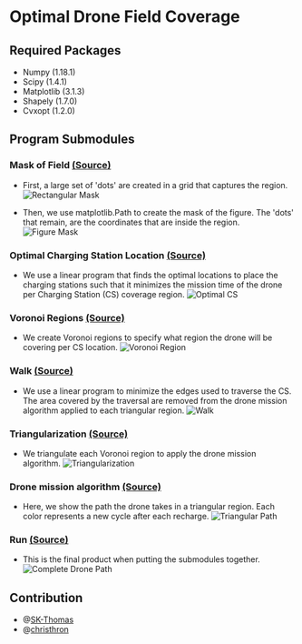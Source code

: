 # Optimal Drone Field Coverage




## Required Packages 
- Numpy (1.18.1)
- Scipy (1.4.1)
- Matplotlib (3.1.3)
- Shapely (1.7.0)
- Cvxopt (1.2.0)

 
## Program Submodules


### Mask of Field [(Source)](Main/Field.py)
- First, a large set of 'dots' are created in a grid that captures the region. 
![Rectangular Mask](images/RectangularMask.png)

- Then, we use matplotlib.Path to create the mask of the figure. The 'dots' that remain, are the coordinates that are inside the region.
![Figure Mask](images/FigureMask.png)


### Optimal Charging Station Location [(Source)](Main/minCharge.py)
- We use a linear program that finds the optimal locations to place the charging stations such that it minimizes the mission time of the drone per Charging Station (CS) coverage region.
![Optimal CS](images/OptimalCS.png)


### Voronoi Regions [(Source)](Main/Field.py)
- We create Voronoi regions to specify what region the drone will be covering per CS location.
![Voronoi Region](images/VoronoiRegions.png)


### Walk [(Source)](Main/Tourfn2.py)
- We use a linear program to minimize the edges used to traverse the CS. The area covered by the traversal are removed from the drone mission algorithm applied to each triangular region.
![Walk](images/walk.png)


### Triangularization [(Source)](Main/Field.py)
- We triangulate each Voronoi region to apply the drone mission algorithm.
![Triangularization](images/triangularization.png)

### Drone mission algorithm [(Source)](Main/DronePath2.py)
- Here, we show the path the drone takes in a triangular region. Each color represents a new cycle after each recharge.
![Triangular Path](images/trianglePath.png)

### Run [(Source)](Main/Run.py)
- This is the final product when putting the submodules together.
![Complete Drone Path](images/DronePath.png)



## Contribution
- @[SK-Thomas](https://github.com/SK-Thomas)
- @[christhron](https://github.com/christhron)
